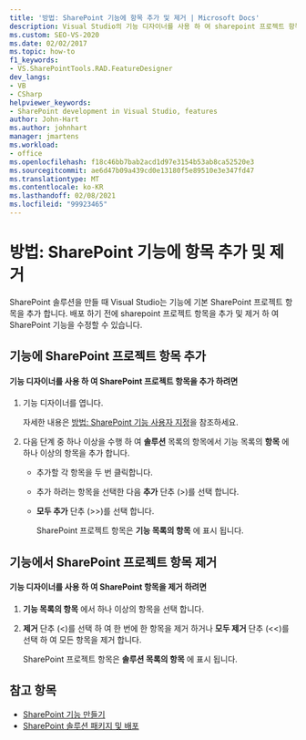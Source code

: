 ```yaml
---
title: '방법: SharePoint 기능에 항목 추가 및 제거 | Microsoft Docs'
description: Visual Studio의 기능 디자이너를 사용 하 여 sharepoint 프로젝트 항목을 SharePoint 기능에 수동으로 추가 및 제거 합니다.
ms.custom: SEO-VS-2020
ms.date: 02/02/2017
ms.topic: how-to
f1_keywords:
- VS.SharePointTools.RAD.FeatureDesigner
dev_langs:
- VB
- CSharp
helpviewer_keywords:
- SharePoint development in Visual Studio, features
author: John-Hart
ms.author: johnhart
manager: jmartens
ms.workload:
- office
ms.openlocfilehash: f18c46bb7bab2acd1d97e3154b53ab8ca52520e3
ms.sourcegitcommit: ae6d47b09a439cd0e13180f5e89510e3e347fd47
ms.translationtype: MT
ms.contentlocale: ko-KR
ms.lasthandoff: 02/08/2021
ms.locfileid: "99923465"
---
```

# <a name="how-to-add-and-remove-items-to-sharepoint-features"></a>방법: SharePoint 기능에 항목 추가 및 제거
  SharePoint 솔루션을 만들 때 Visual Studio는 기능에 기본 SharePoint 프로젝트 항목을 추가 합니다. 배포 하기 전에 sharepoint 프로젝트 항목을 추가 및 제거 하 여 SharePoint 기능을 수정할 수 있습니다.

## <a name="add-sharepoint-project-items-to-a-feature"></a>기능에 SharePoint 프로젝트 항목 추가

#### <a name="to-add-sharepoint-project-items-with-the-feature-designer"></a>기능 디자이너를 사용 하 여 SharePoint 프로젝트 항목을 추가 하려면

1. 기능 디자이너를 엽니다.

    자세한 내용은 [방법: SharePoint 기능 사용자 지정](../sharepoint/how-to-customize-a-sharepoint-feature.md)을 참조하세요.

2. 다음 단계 중 하나 이상을 수행 하 여 **솔루션** 목록의 항목에서 기능 목록의 **항목** 에 하나 이상의 항목을 추가 합니다.

   - 추가할 각 항목을 두 번 클릭합니다.

   - 추가 하려는 항목을 선택한 다음 **추가** 단추 (>)를 선택 합니다.

   - **모두 추가** 단추 (>>)를 선택 합니다.

     SharePoint 프로젝트 항목은 **기능 목록의 항목** 에 표시 됩니다.

## <a name="remove-sharepoint-project-items-from-a-feature"></a>기능에서 SharePoint 프로젝트 항목 제거

#### <a name="to-remove-sharepoint-items-with-the-feature-designer"></a>기능 디자이너를 사용 하 여 SharePoint 항목을 제거 하려면

1. **기능 목록의 항목** 에서 하나 이상의 항목을 선택 합니다.

2. **제거** 단추 (<)를 선택 하 여 한 번에 한 항목을 제거 하거나 **모두 제거** 단추 (<<)를 선택 하 여 모든 항목을 제거 합니다.

     SharePoint 프로젝트 항목은 **솔루션 목록의 항목** 에 표시 됩니다.

## <a name="see-also"></a>참고 항목
- [SharePoint 기능 만들기](../sharepoint/creating-sharepoint-features.md)
- [SharePoint 솔루션 패키지 및 배포](../sharepoint/packaging-and-deploying-sharepoint-solutions.md)

